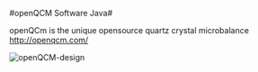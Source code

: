 #openQCM Software Java#

openQCm is the unique opensource quartz crystal microbalance
http://openqcm.com/

![openQCM-design](C:\Users\Marco\Novaetech\openQCM\image\openQCM-hw.jpg)
